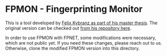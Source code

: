 FPMON - Fingerprinting Monitor
=================
This is a tool developed by [Felix Kybranz as part of his master thesis](https://github.com/KybranzF/Master-Thesis/). The original version can be checked out [from his repository here](https://github.com/KybranzF/fpmon).

In order to use FPMON with FPNET, some modifications were necessary, which are not public yet. If you need these changes, please reach out to us. Otherwise, clone the modified FPMON version into this directory.
